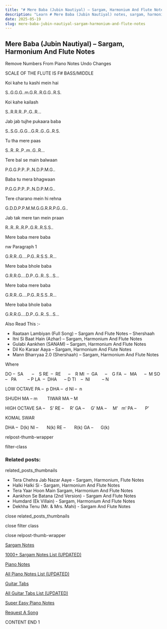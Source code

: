 ```yaml
---
title: "# Mere Baba (Jubin Nautiyal) – Sargam, Harmonium And Flute Notes"
description: "Learn # Mere Baba (Jubin Nautiyal) notes, sargam, harmonium notations and flute notes. Easy step-by-step tutorial for beginners."
date: 2025-05-19
slug: mere-baba-jubin-nautiyal-sargam-harmonium-and-flute-notes
---
```


## Mere Baba (Jubin Nautiyal) – Sargam, Harmonium And Flute Notes

Remove Numbers From Piano Notes
Undo Changes

SCALE OF THE FLUTE IS F# BASS/MIDDLE

Koi kahe tu kashi mein hai

S..G.G.G..m.G.R..R.G.G..R.S.

Koi kahe kailash

S..R.R.R..P..G..R…

Jab jab tujhe pukaara baba

S..S.G..G.G…G.R..G..G..R.S.

Tu tha mere paas

S..R..R..P..m..G..R…

Tere bal se main balwaan

P.G.G.P.P..P..N.D.P.M.G..

Baba tu mera bhagwaan

P.G.G.P.P..P..N.D.P.M.G..

Tere charano mein hi rehna

G.D.D.P.P.M.M.G.G.R.R.P.G..G..

Jab tak mere tan mein praan

R..R..R..R.P..G.R..R.S.S..

Mere baba mere baba

nw Paragraph 1

G.R.R..G….P.G..R.S.S..R…

Mere baba bhole baba

G.R.R.G….D.P..G..R..S…S…

Mere baba mere baba

G.R.R..G….P.G..R.S.S..R…

Mere baba bhole baba

G.R.R.G….D.P..G..R..S…S…

Also Read This :-

* Raataan Lambiyan (Full Song) – Sargam And Flute Notes – Shershaah
* Itni Si Baat Hain (Azhar) – Sargam, Harmonium And Flute Notes
* Gulabi Aankhen (SANAM) – Sargam, Harmonium And Flute Notes
* Dil Ko Karaar Aaya – Sargam, Harmonium And Flute Notes
* Mann Bharryaa 2.0 (Shershaah) – Sargam, Harmonium And Flute Notes

Where

DO –  SA       –    S
RE  –  RE      –    R
MI  –  GA      –    G
FA  –   MA      –  M
SO  –   PA         – P
LA  –  DHA      – D
TI    –  NI          – N

LOW OCTAVE
PA –  p
DHA –  d
NI –  n

SHUDH MA – m        TIWAR MA – M

HIGH OCTAVE
SA –    S’
RE –     R’
GA –     G’
MA –     M’   m’
PA –       P’

KOMAL SWAR

DHA –  D(k)
NI –       N(k)
RE –       R(k)
GA –      G(k)

relpost-thumb-wrapper

filter-class

### Related posts:

related_posts_thumbnails

* Tera Chehra Jab Nazar Aaye - Sargam, Harmonium, Flute Notes
* Halki Halki Si - Sargam, Harmonium And Flute Notes
* Tera Yaar Hoon Main Sargam, Harmonium And Flute Notes
* Aankhon Se Batana (2nd Version) - Sargam And Flute Notes
* Humdard (Ek Villain) - Sargam, Harmonium And Flute Notes
* Dekhha Tenu (Mr. & Mrs. Mahi) - Sargam And Flute Notes

close related_posts_thumbnails

close filter class

close relpost-thumb-wrapper

[Sargam Notes](https://www.notationsworld.com/sargam-notes.html)

[1000+ Sargam Notes List (UPDATED)](https://www.notationsworld.com/all-songs-list-sargam-notes.html)

[Piano Notes](https://www.notationsworld.com/piano-notes.html)

[All Piano Notes List (UPDATED)](https://www.notationsworld.com/all-songs-list-piano-notes.html)

[Guitar Tabs](https://www.notationsworld.com/guitar-tabs.html)

[All Guitar Tabs List (UPDATED)](https://www.notationsworld.com/all-songs-list-guitar-tabs.html)

[Super Easy Piano Notes](https://studywall.in/)

[Request A Song](https://www.notationsworld.com/request-a-song.html)

CONTENT END 1

